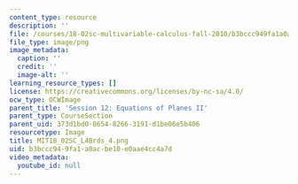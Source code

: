 ```yaml
---
content_type: resource
description: ''
file: /courses/18-02sc-multivariable-calculus-fall-2010/b3bccc949fa1a0acbe10e0aae4cc4a7d_MIT18_02SC_L4Brds_4.png
file_type: image/png
image_metadata:
  caption: ''
  credit: ''
  image-alt: ''
learning_resource_types: []
license: https://creativecommons.org/licenses/by-nc-sa/4.0/
ocw_type: OCWImage
parent_title: 'Session 12: Equations of Planes II'
parent_type: CourseSection
parent_uid: 373d1bd0-0654-8266-3191-d1be06e5b406
resourcetype: Image
title: MIT18_02SC_L4Brds_4.png
uid: b3bccc94-9fa1-a0ac-be10-e0aae4cc4a7d
video_metadata:
  youtube_id: null
---
```

